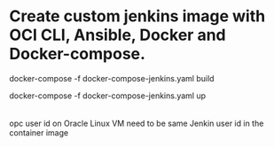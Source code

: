 Create custom jenkins image with OCI CLI, Ansible, Docker and Docker-compose.
=====================================================================================

docker-compose -f docker-compose-jenkins.yaml build

docker-compose -f docker-compose-jenkins.yaml up

######

opc user id on Oracle Linux VM need to be same Jenkin user id in the container image
